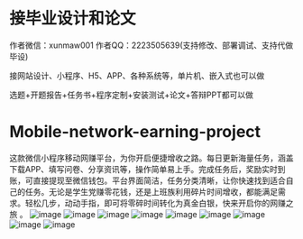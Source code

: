 # 接毕业设计和论文
作者微信：xunmaw001  作者QQ：2223505639(支持修改、部署调试、支持代做毕设)

接网站设计、小程序、H5、APP、各种系统等，单片机、嵌入式也可以做

选题+开题报告+任务书+程序定制+安装测试+论文+答辩PPT都可以做
# Mobile-network-earning-project
这款微信小程序移动网赚平台，为你开启便捷增收之路。每日更新海量任务，涵盖下载APP、填写问卷、分享资讯等，操作简单易上手。完成任务后，奖励实时到账，可直接提现至微信钱包。平台界面简洁，任务分类清晰，让你快速找到适合自己的任务。无论是学生党赚零花钱，还是上班族利用碎片时间增收，都能满足需求。轻松几步，动动手指，即可将零碎时间转化为真金白银，快来开启你的网赚之旅 。 
![image](https://github.com/user-attachments/assets/6dc1c90e-b93c-4fb1-b347-fe4186c7bc5e)
![image](https://github.com/user-attachments/assets/e9ebf5f9-e560-442b-b5c0-711f84e92f5d)
![image](https://github.com/user-attachments/assets/fdfc75fa-9b78-43b8-a681-7ac1d36846b7)
![image](https://github.com/user-attachments/assets/2db30552-6d51-4282-b1a4-a84fbb115689)
![image](https://github.com/user-attachments/assets/0f9b5783-8e26-40e3-86ae-ddcb136e4379)
![image](https://github.com/user-attachments/assets/17e1f1e9-a26c-475a-94ec-d875ba1b2be4)
![image](https://github.com/user-attachments/assets/45768fa7-fe54-48d1-8262-36563e96cfc6)
![image](https://github.com/user-attachments/assets/9cd6d482-08a8-4da6-814f-1c78da74857a)
![image](https://github.com/user-attachments/assets/1816c7c4-c797-49a9-8162-68b2139ca89c)
